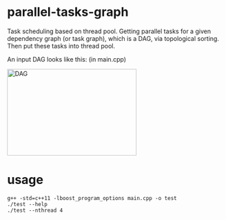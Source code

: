 # parallel-tasks-graph
Task scheduling based on thread pool. Getting parallel tasks for a given dependency graph (or task graph), which is a DAG, via topological sorting. Then put these tasks into thread pool.

An input DAG looks like this: (in main.cpp)

<img src="https://github.com/lszero/parallel-task-graph/blob/master/DAG.png" width = "300" height = "200" alt="DAG" align=center />

# usage
```shell
g++ -std=c++11 -lboost_program_options main.cpp -o test
./test --help
./test --nthread 4
```
